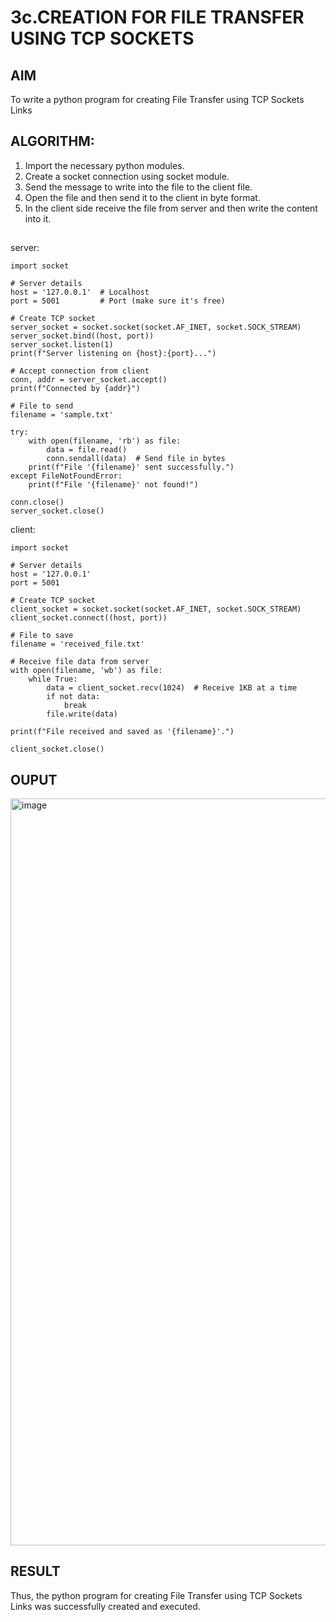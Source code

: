 # 3c.CREATION FOR FILE TRANSFER USING TCP SOCKETS
## AIM
To write a python program for creating File Transfer using TCP Sockets Links
## ALGORITHM:
1. Import the necessary python modules.
2. Create a socket connection using socket module.
3. Send the message to write into the file to the client file.
4. Open the file and then send it to the client in byte format.
5. In the client side receive the file from server and then write the content into it.
## 
server:
```
import socket

# Server details
host = '127.0.0.1'  # Localhost
port = 5001         # Port (make sure it's free)

# Create TCP socket
server_socket = socket.socket(socket.AF_INET, socket.SOCK_STREAM)
server_socket.bind((host, port))
server_socket.listen(1)
print(f"Server listening on {host}:{port}...")

# Accept connection from client
conn, addr = server_socket.accept()
print(f"Connected by {addr}")

# File to send
filename = 'sample.txt'

try:
    with open(filename, 'rb') as file:
        data = file.read()
        conn.sendall(data)  # Send file in bytes
    print(f"File '{filename}' sent successfully.")
except FileNotFoundError:
    print(f"File '{filename}' not found!")

conn.close()
server_socket.close()
```

client:
```
import socket

# Server details
host = '127.0.0.1'
port = 5001

# Create TCP socket
client_socket = socket.socket(socket.AF_INET, socket.SOCK_STREAM)
client_socket.connect((host, port))

# File to save
filename = 'received_file.txt'

# Receive file data from server
with open(filename, 'wb') as file:
    while True:
        data = client_socket.recv(1024)  # Receive 1KB at a time
        if not data:
            break
        file.write(data)

print(f"File received and saved as '{filename}'.")

client_socket.close()
```
## OUPUT
<img width="1919" height="1195" alt="image" src="https://github.com/user-attachments/assets/513d0663-5d64-4f03-9cdd-80bc1ac79987" />


## RESULT
Thus, the python program for creating File Transfer using TCP Sockets Links was 
successfully created and executed.
